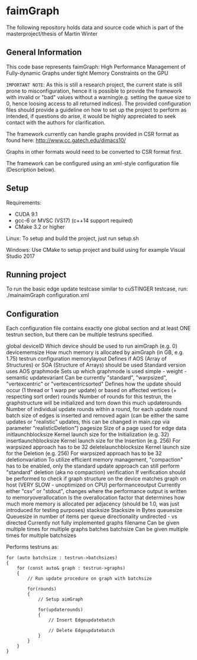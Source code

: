 # faimGraph

The following repository holds data and source code which is part of the masterproject/thesis of Martin Winter


## General Information

This code base represents faimGraph: High Performance Management of Fully-dynamic Graphs under tight Memory Constraints on the GPU

`IMPORTANT NOTE`:
As this is still a research project, the current state is still prone to misconfiguration, hence it is possible to provide the framework with invalid or "bad" values without a warning(e.g. setting the queue size to 0, hence loosing access to all returned indices). 
The provided configuration files should provide a guideline on how to set up the project to perform as intended, if questions do arise, it would be highly appreciated to seek contact with the authors for clarification.

The framework currently can handle graphs provided in CSR format as found here:
http://www.cc.gatech.edu/dimacs10/

Graphs in other formats would need to be converted to CSR format first.

The framework can be configured using an xml-style configuration file (Description below).

## Setup

Requirements:
- CUDA 9.1 
- gcc-6 or MVSC (VS17) (c++14 support required)
- CMake 3.2 or higher

Linux:
To setup and build the project, just run setup.sh

Windows:
Use CMake to setup project and build using for example Visual Studio 2017


## Running project

To run the basic edge update testcase similar to cuSTINGER testcase, run:
./mainaimGraph configuration.xml


## Configuration

Each configuration file contains exactly one global section and at least ONE testrun section, but there can be multiple testruns specified.

global
	deviceID
		Which device should be used to run aimGraph (e.g. 0)
	devicememsize
		How much memory is allocated by aimGraph (in GB, e.g. 1.75)
testrun
	configuration
		memorylayout
			Defines if AOS (Array of Structures) or SOA (Structure of Arrays) should be used
				Standard version uses AOS
		graphmode
			Sets up which graphmode is used
				simple - weight - semantic
		updatevariant
			Can be currently "standard", "warpsized", "vertexcentric" or "vertexcentricsorted"
				Defines how the update should occur (1 thread or 1 warp per update) or based on affected vertices (+ respecting sort order)
		rounds
			Number of rounds for this testrun, the graphstructure will be initialized and torn down this much
		updaterounds
			Number of individual update rounds within a round, for each update round batch size of edges is inserted and removed again (can be either the same updates or "realistic" updates, this can be changed in main.cpp via parameter "realisticDeletion")
		pagesize
			Size of a page used for edge data
		initlaunchblocksize
			Kernel launch size for the Initialization (e.g. 32)
		insertlaunchblocksize
			Kernel launch size for the Insertion (e.g. 256)
				For warpsized approach has to be 32
		deletelaunchblocksize
			Kernel launch size for the Deletion (e.g. 256)
				For warpsized approach has to be 32
		deletionvariation
			To utilize efficient memory management, "compaction" has to be enabled, only the standard update approach can still perform "standard" deletion (aka no compaction)
		verification
			If verification should be performed to check if graph structure on the device matches graph on host (VERY SLOW - unoptimized on CPU)
		performanceoutput
			Currently either "csv" or "stdout", changes where the performance output is written to
		memoryoverallocation
			Is the overallocation factor that determines how much more memory is allocated per adjacency (should be 1.0, was just introduced for testing purposes)
		stacksize
			Stacksize in Bytes
		queuesize
			Queuesize in number of items per queue
		directionality
			undirected - vs directed
				Currently not fully implemented
	graphs
		filename
			Can be given multiple times for multiple graphs
	batches
		batchsize
			Can be given multiple times for multiple batchsizes


Performs testruns as:

```plain
for (auto batchsize : testrun->batchsizes)
{
	for (const auto& graph : testrun->graphs)
	{
		// Run update procedure on graph with batchsize
		
		for(rounds)
		{
			// Setup aimGraph

			for(updaterounds)
			{
				// Insert Edgeupdatebatch

				// Delete Edgeupdatebatch
			}
		}
	}
}
```